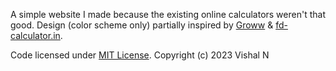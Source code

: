 A simple website I made because the existing online calculators weren't that good. Design (color scheme only) partially inspired by [Groww](https://groww.in/calculators/fd-calculator) & [fd-calculator.in](https://fd-calculator.in/).

Code licensed under [MIT License](./LICENSE). Copyright (c) 2023 Vishal N

